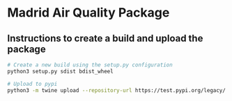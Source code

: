 # Madrid Air Quality Package

## Instructions to create a build and upload the package

```bash
# Create a new build using the setup.py configuration
python3 setup.py sdist bdist_wheel

# Upload to pypi
python3 -m twine upload --repository-url https://test.pypi.org/legacy/ dist/*
```